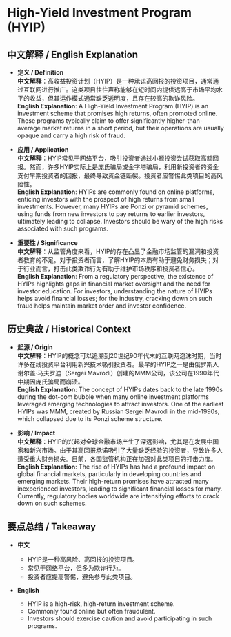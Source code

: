 # High-Yield Investment Program (HYIP)

## 中文解释 / English Explanation

* **定义 / Definition**  
  **中文解释**：高收益投资计划（HYIP）是一种承诺高回报的投资项目，通常通过互联网进行推广。这类项目往往声称能够在短时间内提供远高于市场平均水平的收益，但其运作模式通常缺乏透明度，且存在较高的欺诈风险。  
  **English Explanation**: A High-Yield Investment Program (HYIP) is an investment scheme that promises high returns, often promoted online. These programs typically claim to offer significantly higher-than-average market returns in a short period, but their operations are usually opaque and carry a high risk of fraud.

* **应用 / Application**  
  **中文解释**：HYIP常见于网络平台，吸引投资者通过小额投资尝试获取高额回报。然而，许多HYIP实际上是庞氏骗局或金字塔骗局，利用新投资者的资金支付早期投资者的回报，最终导致资金链断裂。投资者应警惕此类项目的高风险性。  
  **English Explanation**: HYIPs are commonly found on online platforms, enticing investors with the prospect of high returns from small investments. However, many HYIPs are Ponzi or pyramid schemes, using funds from new investors to pay returns to earlier investors, ultimately leading to collapse. Investors should be wary of the high risks associated with such programs.

* **重要性 / Significance**  
  **中文解释**：从监管角度来看，HYIP的存在凸显了金融市场监管的漏洞和投资者教育的不足。对于投资者而言，了解HYIP的本质有助于避免财务损失；对于行业而言，打击此类欺诈行为有助于维护市场秩序和投资者信心。  
  **English Explanation**: From a regulatory perspective, the existence of HYIPs highlights gaps in financial market oversight and the need for investor education. For investors, understanding the nature of HYIPs helps avoid financial losses; for the industry, cracking down on such fraud helps maintain market order and investor confidence.

## 历史典故 / Historical Context

* **起源 / Origin**  
  **中文解释**：HYIP的概念可以追溯到20世纪90年代末的互联网泡沫时期，当时许多在线投资平台利用新兴技术吸引投资者。最早的HYIP之一是由俄罗斯人谢尔盖·马夫罗迪（Sergei Mavrodi）创建的MMM公司，该公司在1990年代中期因庞氏骗局而崩溃。  
  **English Explanation**: The concept of HYIPs dates back to the late 1990s during the dot-com bubble when many online investment platforms leveraged emerging technologies to attract investors. One of the earliest HYIPs was MMM, created by Russian Sergei Mavrodi in the mid-1990s, which collapsed due to its Ponzi scheme structure.

* **影响 / Impact**  
  **中文解释**：HYIP的兴起对全球金融市场产生了深远影响，尤其是在发展中国家和新兴市场。由于其高回报承诺吸引了大量缺乏经验的投资者，导致许多人遭受重大财务损失。目前，各国监管机构正在加强对此类项目的打击力度。  
  **English Explanation**: The rise of HYIPs has had a profound impact on global financial markets, particularly in developing countries and emerging markets. Their high-return promises have attracted many inexperienced investors, leading to significant financial losses for many. Currently, regulatory bodies worldwide are intensifying efforts to crack down on such schemes.

## 要点总结 / Takeaway

* **中文**  
  - HYIP是一种高风险、高回报的投资项目。
  - 常见于网络平台，但多为欺诈行为。
  - 投资者应提高警惕，避免参与此类项目。

* **English**  
  - HYIP is a high-risk, high-return investment scheme.
  - Commonly found online but often fraudulent.
  - Investors should exercise caution and avoid participating in such programs.